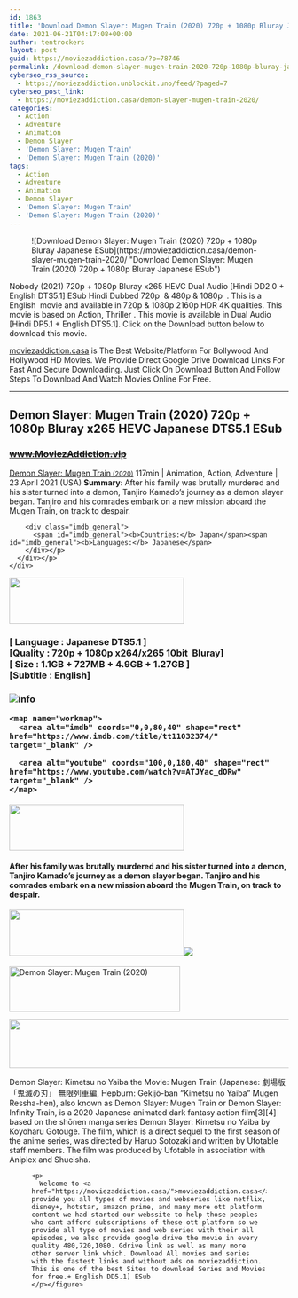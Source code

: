 ```yaml
---
id: 1863
title: 'Download Demon Slayer: Mugen Train (2020) 720p + 1080p Bluray Japanese ESub'
date: 2021-06-21T04:17:08+00:00
author: tentrockers
layout: post
guid: https://moviezaddiction.casa/?p=78746
permalink: /download-demon-slayer-mugen-train-2020-720p-1080p-bluray-japanese-esub/
cyberseo_rss_source:
  - https://moviezaddiction.unblockit.uno/feed/?paged=7
cyberseo_post_link:
  - https://moviezaddiction.casa/demon-slayer-mugen-train-2020/
categories:
  - Action
  - Adventure
  - Animation
  - Demon Slayer
  - 'Demon Slayer: Mugen Train'
  - 'Demon Slayer: Mugen Train (2020)'
tags:
  - Action
  - Adventure
  - Animation
  - Demon Slayer
  - 'Demon Slayer: Mugen Train'
  - 'Demon Slayer: Mugen Train (2020)'
---
```

<figure class="entry-thumbnail">![Download Demon Slayer: Mugen Train (2020) 720p + 1080p Bluray Japanese ESub](https://moviezaddiction.casa/demon-slayer-mugen-train-2020/ "Download Demon Slayer: Mugen Train (2020) 720p + 1080p Bluray Japanese ESub") </figure> 

<span>Nobody (2021) 720p + 1080p Bluray x265 HEVC Dual Audio [Hindi DD2.0 + English DTS5.1] ESub Hindi Dubbed 720p&nbsp; & 480p & 1080p&nbsp; . This is a English&nbsp; movie and available in 720p & 1080p 2160p HDR 4K qualities. This movie is based on Action, Thriller . This movie is available in Dual Audio [Hindi DP5.1 + English DTS5.1]. Click on the Download button below to download this movie.</span>

<div class="entry clearfix">
  <p>
    <a href="https://moviezaddiction.casa">moviezaddiction.casa</a> is The Best Website/Platform For Bollywood And Hollywood HD Movies. We Provide Direct Google Drive Download Links For Fast And Secure Downloading. Just Click On Download Button And Follow Steps To Download And Watch Movies Online For Free.
  </p>
  
  <hr />
</div>

## <span>Demon Slayer: Mugen Train (2020) 720p + 1080p Bluray x265 HEVC Japanese DTS5.1 ESub</span>

### <span>~~www.MoviezAddiction.vip~~ </p> 

<div class="imdb_container">
  <div>
    <div class="imdb_dark">
      <div class="imdb_right">
        <span id="movie_title"><a href="https://www.imdb.com/title/tt11032374" target="_blank" rel="noopener">Demon Slayer: Mugen Train<small> (2020)</small></a></span> <span id="genres">117min | Animation, Action, Adventure | 23 April 2021 (USA)</span> <span id="summary"><b>Summary: </b>After his family was brutally murdered and his sister turned into a demon, Tanjiro Kamado&#8217;s journey as a demon slayer began. Tanjiro and his comrades embark on a new mission aboard the Mugen Train, on track to despair.</span> </p> 
        
        <div class="imdb_general">
          <span id="imdb_general"><b>Countries:</b> Japan</span><span id="imdb_general"><b>Languages:</b> Japanese</span>
        </div></p>
      </div></p>
    </div>
  </div>
</div>

<p>
  </span><img loading="lazy" class="aligncenter" src="https://moviezaddiction.casa/wp-content/uploads/2018/02/Media-Info.png?zoom=0.8099999785423279&resize=315%2C83&ssl=1" width="315" height="83" /></h3> 
  
  <h3 class="firstHeading">
    <span><span><strong>[ Language : Japanese DTS5.1</strong>&nbsp;]</span><br /><span>[Quality : 720p + 1080p x264/x265 10bit &nbsp;Bluray]</span><br /><span>[ Size : 1.1GB + 727MB + 4.9GB + 1.27GB ]</span><br /><span>[Subtitle : English]<br /></span></span>
  </h3>
  
  <h3 class="firstHeading">
    <img src="https://i.imgur.com/AusysgD.png" alt="info" usemap="#workmap" /> </p> 
    
    <map name="workmap">
      <area alt="imdb" coords="0,0,80,40" shape="rect" href="https://www.imdb.com/title/tt11032374/" target="_blank" />
      
      <area alt="youtube" coords="100,0,180,40" shape="rect" href="https://www.youtube.com/watch?v=ATJYac_dORw" target="_blank" />
    </map>
  </h3>
  
  <h4>
    <img loading="lazy" class="aligncenter" src="https://moviezaddiction.casa//wp-content/uploads/2018/02/Plot.jpeg?zoom=0.8099999785423279&resize=315%2C83&ssl=1" width="315" height="83" />
  </h4>
  
  <h4>
    <span> After his family was brutally murdered and his sister turned into a demon, Tanjiro Kamado’s journey as a demon slayer began. Tanjiro and his comrades embark on a new mission aboard the Mugen Train, on track to despair.</span>
  </h4>
  
  <div class="wp-block-image">
    <h4 class="aligncenter">
      <img loading="lazy" class="aligncenter" src="https://moviezaddiction.casa/wp-content/uploads/2018/02/Screenshots-Button.png?zoom=0.8099999785423279&resize=315%2C83&ssl=1" width="315" height="83" /><img src="https://1.bp.blogspot.com/-pISs07ZrQng/YNAPERZscNI/AAAAAAAAEOs/5UZRX0hNSF0nXlegxhiNH3P4oQ1WfK7WwCLcBGAsYHQ/s16000/Demon%2BSlayer%2BMugen%2BTrain%2B%25282020%2529%2B1080p%2BBluray%2Bx264%2BJapanese%2BDTS5.1%2BESubs%2B%255Bwww.MoviezAddiction.casa%255D_s.jpg" />
    </h4></p>
  </div>
  
  <p>
    <img loading="lazy" class="aligncenter" src="https://moviezaddiction.casa//wp-content/uploads/2018/02/Download-Button-1.png?zoom=0.8099999785423279&resize=300%2C80&ssl=1" alt="Demon Slayer: Mugen Train (2020)" width="308" height="82" />
  </p>
  
  <p>
    <img loading="lazy" class="aligncenter" src="https://moviezaddiction.casa//wp-content/uploads/2017/11/cooltext264331638999588.gif" width="675" height="88" />
  </p>
  
  <p>
    Demon Slayer: Kimetsu no Yaiba the Movie: Mugen Train (Japanese: 劇場版「鬼滅の刃」 無限列車編, Hepburn: Gekijō-ban “Kimetsu no Yaiba” Mugen Ressha-hen), also known as Demon Slayer: Mugen Train or Demon Slayer: Infinity Train, is a 2020 Japanese animated dark fantasy action film[3][4] based on the shōnen manga series Demon Slayer: Kimetsu no Yaiba by Koyoharu Gotouge. The film, which is a direct sequel to the first season of the anime series, was directed by Haruo Sotozaki and written by Ufotable staff members. The film was produced by Ufotable in association with Aniplex and Shueisha.
  </p>
  
  <div class="wp-block-image">
    <figure class="aligncenter"> 
    
    <p>
      Welcome to <a href="https://moviezaddiction.casa/">moviezaddiction.casa</a>&nbsp;we provide you all types of movies and webseries like netflix, disney+, hotstar, amazon prime, and many more ott platform content we had started our webssite to help those peoples who cant afford subscriptions of these ott platform so we provide all type of movies and web series with their all episodes, we also provide google drive the movie in every quality 480,720,1080. Gdrive link as well as many more other server link which. Download All movies and series with the fastest links and without ads on moviezaddiction. This is one of the best Sites to download Series and Movies for free.+ English DD5.1] ESub
    </p></figure>
  </div>
